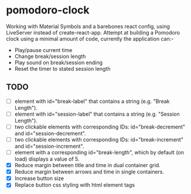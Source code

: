# pomodoro-clock
Working with Material Symbols and a barebones react config, using LiveServer instead of create-react-app. Attempt at building a Pomodoro clock using a minimal amount of code, currently the application can:-
- Play/pause current time
- Change break/session length
- Play sound on break/session ending
- Reset the timer to stated session length
## TODO
- [ ] element with id="break-label" that contains a string (e.g. "Break Length").
- [ ] element with id="session-label" that contains a string (e.g. "Session Length").
- [ ] two clickable elements with corresponding IDs: id="break-decrement" and id="session-decrement".
- [ ] two clickable elements with corresponding IDs: id="break-increment" and id="session-increment".
- [ ] element with a corresponding id="break-length", which by default (on load) displays a value of 5.
- [x] Reduce margin between title and time in dual container grid.
- [x] Reduce margin between arrows and time in single containers.
- [x] Increase button size 
- [x] Replace button css styling with html element tags 